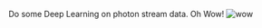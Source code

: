 Do some Deep Learning on photon stream data. Oh Wow!
![wow](http://i0.kym-cdn.com/entries/icons/mobile/000/023/464/wowowne.jpg)


